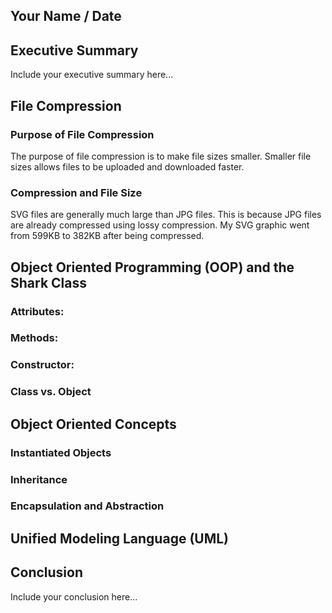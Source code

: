 ## Your Name / Date

## Executive Summary 
Include your executive summary here...

## File Compression
### Purpose of File Compression
The purpose of file compression is to make file sizes smaller. Smaller file sizes allows files to be uploaded and downloaded faster.
### Compression and File Size
SVG files are generally much large than JPG files. This is because JPG files are already compressed using lossy compression. My SVG graphic went from 599KB to 382KB after being compressed.

## Object Oriented Programming (OOP) and the Shark Class
### Attributes:
### Methods:
### Constructor:
### Class vs. Object

## Object Oriented Concepts
### Instantiated Objects
### Inheritance
### Encapsulation and Abstraction

## Unified Modeling Language (UML)

## Conclusion
Include your conclusion here...
